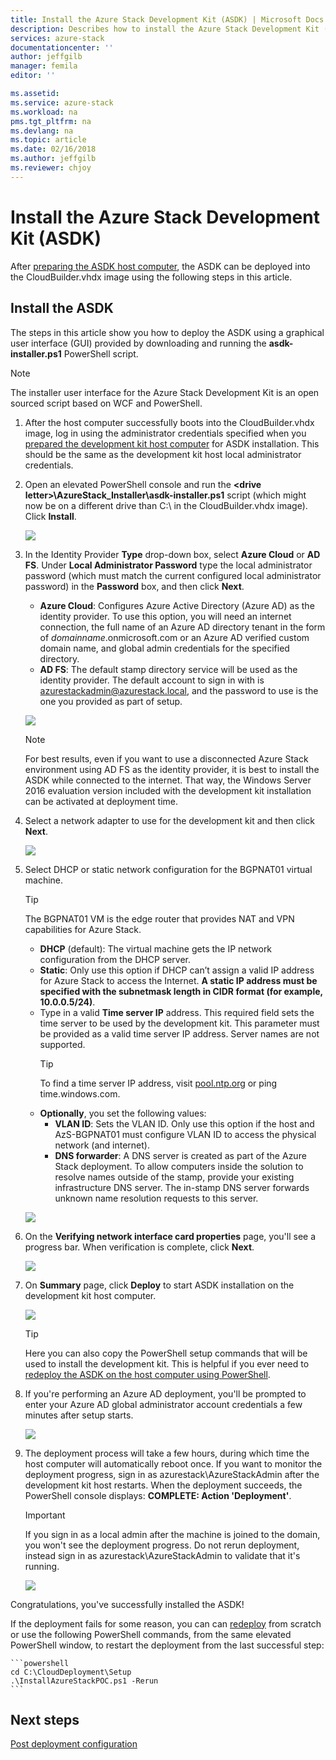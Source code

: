 ```yaml
---
title: Install the Azure Stack Development Kit (ASDK) | Microsoft Docs
description: Describes how to install the Azure Stack Development Kit (ASDK).
services: azure-stack
documentationcenter: ''
author: jeffgilb
manager: femila
editor: ''

ms.assetid: 
ms.service: azure-stack
ms.workload: na
pms.tgt_pltfrm: na
ms.devlang: na
ms.topic: article
ms.date: 02/16/2018
ms.author: jeffgilb
ms.reviewer: chjoy
---
```


# Install the Azure Stack Development Kit (ASDK)
After [preparing the ASDK host computer](asdk-prepare.md), the ASDK can be deployed into the CloudBuilder.vhdx image using the following steps in this article.

## Install the ASDK
The steps in this article show you how to deploy the ASDK using a graphical user interface (GUI) provided by downloading and running the **asdk-installer.ps1** PowerShell script.

> [!NOTE]
> The installer user interface for the Azure Stack Development Kit is an open sourced script based on WCF and PowerShell.


1. After the host computer successfully boots into the CloudBuilder.vhdx image, log in using the administrator credentials specified when you [prepared the development kit host computer](asdk-prepare.md) for ASDK installation. This should be the same as the development kit host local administrator credentials.
2. Open an elevated PowerShell console and run the **&lt;drive letter>\AzureStack_Installer\asdk-installer.ps1** script (which might now be on a different drive than C:\ in the CloudBuilder.vhdx image). Click **Install**.

    ![](media/asdk-install/1.PNG) 

3. In the Identity Provider **Type** drop-down box, select **Azure Cloud** or **AD FS**. Under **Local Administrator Password** type the local administrator password (which must match the current configured local administrator password) in the **Password** box, and then click **Next**.
    - **Azure Cloud**: Configures Azure Active Directory (Azure AD) as the identity provider. To use this option, you will need an internet connection, the full name of an Azure AD directory tenant in the form of *domainname*.onmicrosoft.com or an Azure AD verified custom domain name, and global admin credentials for the specified directory. 
    - **AD FS**: The default stamp directory service will be used as the identity provider. The default account to sign in with is azurestackadmin@azurestack.local, and the password to use is the one you provided as part of setup.

    ![](media/asdk-install/2.PNG) 
    
    > [!NOTE]
    > For best results, even if you want to use a disconnected Azure Stack environment using AD FS as the identity provider, it is best to install the ASDK while connected to the internet. That way, the Windows Server 2016 evaluation version included with the development kit installation can be activated at deployment time.
4. Select a network adapter to use for the development kit and then click **Next**.

    ![](media/asdk-install/3.PNG)

5. Select DHCP or static network configuration for the BGPNAT01 virtual machine.
    > [!TIP]
    > The BGPNAT01 VM is the edge router that provides NAT and VPN capabilities for Azure Stack.

    - **DHCP** (default): The virtual machine gets the IP network configuration from the DHCP server.
    - **Static**: Only use this option if DHCP can’t assign a valid IP address for Azure Stack to access the Internet. **A static IP address must be specified with the subnetmask length in CIDR format (for example, 10.0.0.5/24)**.
    - Type in a valid **Time server IP** address. This required field sets the time server to be used by the development kit. This parameter must be provided as a valid time server IP address. Server names are not supported.
      > [!TIP]
      > To find a time server IP address, visit [pool.ntp.org](http:\\pool.ntp.org) or ping time.windows.com. 
    - **Optionally**, you set the following values:
        - **VLAN ID**: Sets the VLAN ID. Only use this option if the host and AzS-BGPNAT01 must configure VLAN ID to access the physical network (and internet). 
        - **DNS forwarder**: A DNS server is created as part of the Azure Stack deployment. To allow computers inside the solution to resolve names outside of the stamp, provide your existing infrastructure DNS server. The in-stamp DNS server forwards unknown name resolution requests to this server.

    ![](media/asdk-install/4.PNG)

6. On the **Verifying network interface card properties** page, you'll see a progress bar. When verification is complete, click **Next**.

    ![](media/asdk-install/5.PNG)

9. On **Summary** page, click **Deploy** to start ASDK installation on the development kit host computer.

    ![](media/asdk-install/6.PNG)

    > [!TIP]
    > Here you can also copy the PowerShell setup commands that will be used to install the development kit. This is helpful if you ever need to [redeploy the ASDK on the host computer using PowerShell](asdk-deploy-powershell-qs.md).

10. If you're performing an Azure AD deployment, you'll be prompted to enter your Azure AD global administrator account credentials a few minutes after setup starts.

    ![](media/asdk-install/7.PNG)

11. The deployment process will take a few hours, during which time the host computer will automatically reboot once. If you want to monitor the deployment progress, sign in as azurestack\AzureStackAdmin after the development kit host restarts. When the deployment succeeds, the PowerShell console displays: **COMPLETE: Action 'Deployment'**. 
    > [!IMPORTANT]
    > If you sign in as a local admin after the machine is joined to the domain, you won't see the deployment progress. Do not rerun deployment, instead sign in as azurestack\AzureStackAdmin to validate that it's running.

    ![](media/asdk-install/8.PNG)

Congratulations, you've successfully installed the ASDK!

If the deployment fails for some reason, you can can [redeploy](azure-stack-redeploy.md) from scratch or use the following PowerShell commands, from the same elevated PowerShell window, to restart the deployment from the last successful step:

    ```powershell
    cd C:\CloudDeployment\Setup
    .\InstallAzureStackPOC.ps1 -Rerun
    ```

## Next steps
[Post deployment configuration](asdk-post-deploy.md)